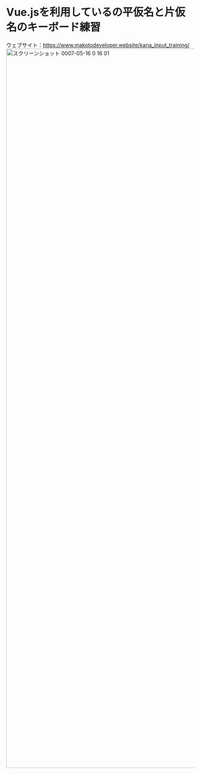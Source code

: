 # Vue.jsを利用しているの平仮名と片仮名のキーボード練習
ウェブサイト：https://www.makotodeveloper.website/kana_input_training/
<img width="1920" alt="スクリーンショット 0007-05-16 0 16 01" src="https://github.com/user-attachments/assets/79e881f9-a513-4270-96bc-9769c75ebc85" />
